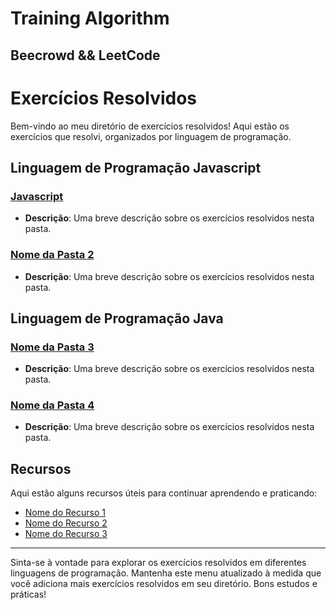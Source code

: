 # Training Algorithm

## Beecrowd &amp;&amp; LeetCode

# Exercícios Resolvidos

Bem-vindo ao meu diretório de exercícios resolvidos! Aqui estão os exercícios que resolvi, organizados por linguagem de programação.

## Linguagem de Programação Javascript

### [Javascript](LeetCode/Javascript)

- **Descrição**: Uma breve descrição sobre os exercícios resolvidos nesta pasta.

### [Nome da Pasta 2](link_para_pasta_2)

- **Descrição**: Uma breve descrição sobre os exercícios resolvidos nesta pasta.

## Linguagem de Programação Java

### [Nome da Pasta 3](link_para_pasta_3)

- **Descrição**: Uma breve descrição sobre os exercícios resolvidos nesta pasta.

### [Nome da Pasta 4](link_para_pasta_4)

- **Descrição**: Uma breve descrição sobre os exercícios resolvidos nesta pasta.

## Recursos

Aqui estão alguns recursos úteis para continuar aprendendo e praticando:

- [Nome do Recurso 1](link_para_recurso_1)
- [Nome do Recurso 2](link_para_recurso_2)
- [Nome do Recurso 3](link_para_recurso_3)

---

Sinta-se à vontade para explorar os exercícios resolvidos em diferentes linguagens de programação. Mantenha este menu atualizado à medida que você adiciona mais exercícios resolvidos em seu diretório. Bons estudos e práticas!

